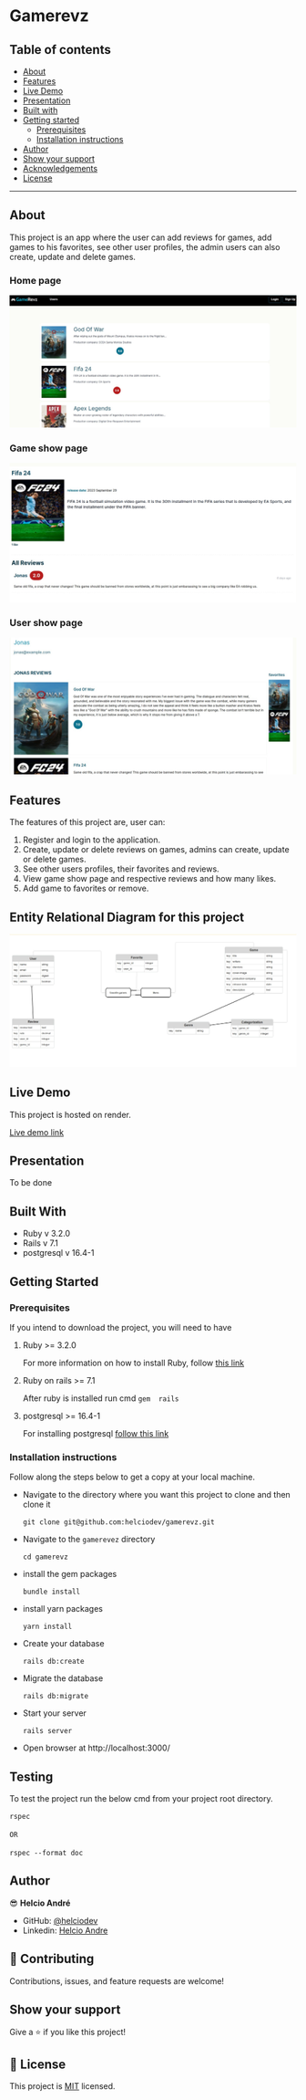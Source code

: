# Gamerevz

## Table of contents

- [About](#about)
- [Features](#features)
- [Live Demo](#live-demo)
- [Presentation](#presentation)
- [Built with](#built-with)
- [Getting started](#getting-started)
  - [Prerequisites](#prerequisites)
  - [Installation instructions](#installation-instructions)
- [Author](#author)
- [Show your support](#show-your-support)
- [Acknowledgements](#acknowledgments)
- [License](#-license)

---

## About

This project is an app where the user can add reviews for games, add games to his favorites, see other user profiles, the admin users can also create, update and delete games.

### Home page

![Screenshot-main-page](app/assets/images/screenshot-1.jpeg)

### Game show page

![Screenshot-main-page](app/assets/images/screenshot-2.jpeg)

### User show page

![Screenshot-main-page](app/assets/images/screenshot-3.jpeg)

## Features

The features of this project are, user can:

1. Register and login to the application.
2. Create, update or delete reviews on games, admins can create, update or delete games.
3. See other users profiles, their favorites and reviews.
4. View game show page and respective reviews and how many likes.
5. Add game to favorites or remove.

## Entity Relational Diagram for this project

![ERD](app/assets/images/erd.jpeg)

## Live Demo

This project is hosted on render.

[Live demo link](https://gamerevz.onrender.com/)

## Presentation

To be done

## Built With

- Ruby v 3.2.0
- Rails v 7.1
- postgresql v 16.4-1

## Getting Started

### Prerequisites

If you intend to download the project, you will need to have

1. Ruby >= 3.2.0

   For more information on how to install Ruby, follow [this link](https://www.ruby-lang.org/en/downloads/)

2. Ruby on rails >= 7.1

   After ruby is installed run cmd `gem  rails`

3. postgresql >= 16.4-1

   For installing postgresql [follow this link](http://postgresguide.com/setup/install.html)

### Installation instructions

Follow along the steps below to get a copy at your local machine.

- Navigate to the directory where you want this project to clone and then clone it

  ```
  git clone git@github.com:helciodev/gamerevz.git
  ```

- Navigate to the `gamerevez` directory

  ```
  cd gamerevz
  ```

- install the gem packages

  ```
  bundle install
  ```

- install yarn packages

  ```
  yarn install
  ```

- Create your database

  ```
  rails db:create
  ```

- Migrate the database

  ```
  rails db:migrate
  ```

- Start your server

  ```
  rails server
  ```

- Open browser at http://localhost:3000/

## Testing

To test the project run the below cmd from your project root directory.

```
rspec

OR

rspec --format doc
```

## Author

😎 **Helcio André**

- GitHub: [@helciodev](https://github.com/helciodev)
- Linkedin: [Helcio Andre](https://www.linkedin.com/in/helcio-andre/)

## 🤝 Contributing

Contributions, issues, and feature requests are welcome!

## Show your support

Give a ⭐️ if you like this project!

## 📝 License

This project is [MIT](./LICENSE) licensed.
